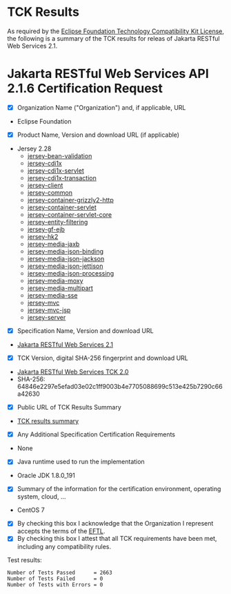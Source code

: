 TCK Results
===========

 As required by the
[Eclipse Foundation Technology Compatibility Kit License](https://www.eclipse.org/legal/tck.php),
the following is a summary of the TCK results for releas of Jakarta RESTful Web Services 2.1.

 # Jakarta RESTful Web Services API 2.1.6 Certification Request

 - [x] Organization Name ("Organization") and, if applicable, URL
 * Eclipse Foundation
- [x] Product Name, Version and download URL (if applicable)
 * Jersey 2.28
   * [jersey-bean-validation](https://oss.sonatype.org/content/groups/public/org/glassfish/jersey/ext/jersey-bean-validation/2.28/jersey-bean-validation-2.28.jar)
   * [jersey-cdi1x](https://oss.sonatype.org/content/groups/public/org/glassfish/jersey/ext/cdi/jersey-cdi1x/2.28/jersey-cdi1x-2.28.jar)
   * [jersey-cdi1x-servlet](https://oss.sonatype.org/content/groups/public/org/glassfish/jersey/ext/cdi/jersey-cdi1x-servlet/2.28/jersey-cdi1x-servlet-2.28.jar)
   * [jersey-cdi1x-transaction](https://oss.sonatype.org/content/groups/public/org/glassfish/jersey/ext/cdi/jersey-cdi1x-transaction/2.28/jersey-cdi1x-transaction-2.28.jar)
   * [jersey-client](https://oss.sonatype.org/content/groups/public/org/glassfish/jersey/core/jersey-client/2.28/jersey-client-2.28.jar)
   * [jersey-common](https://oss.sonatype.org/content/groups/public/org/glassfish/jersey/core/jersey-common/2.28/jersey-common-2.28.jar)
   * [jersey-container-grizzly2-http](https://oss.sonatype.org/content/groups/public/org/glassfish/jersey/containers/jersey-container-grizzly2-http/2.28/jersey-container-grizzly2-http-2.28.jar)
   * [jersey-container-servlet](https://oss.sonatype.org/content/groups/public/org/glassfish/jersey/containers/jersey-container-servlet/2.28/jersey-container-servlet-2.28.jar)
   * [jersey-container-servlet-core](https://oss.sonatype.org/content/groups/public/org/glassfish/jersey/containers/jersey-container-servlet-core/2.28/jersey-container-servlet-core-2.28.jar)
   * [jersey-entity-filtering](https://oss.sonatype.org/content/groups/public/org/glassfish/jersey/ext/jersey-entity-filtering/2.28/jersey-entity-filtering-2.28.jar)
   * [jersey-gf-ejb](https://oss.sonatype.org/content/groups/public/org/glassfish/jersey/containers/glassfish/jersey-gf-ejb/2.28/jersey-gf-ejb-2.28.jar)
   * [jersey-hk2](https://oss.sonatype.org/content/groups/public/org/glassfish/jersey/inject/jersey-hk2/2.28/jersey-hk2-2.28.jar)
   * [jersey-media-jaxb](https://oss.sonatype.org/content/groups/public/org/glassfish/jersey/media/jersey-media-jaxb/2.28/jersey-media-jaxb-2.28.jar)
   * [jersey-media-json-binding](https://oss.sonatype.org/content/groups/public/org/glassfish/jersey/media/jersey-media-json-binding/2.28/jersey-media-json-binding-2.28.jar)
   * [jersey-media-json-jackson](https://oss.sonatype.org/content/groups/public/org/glassfish/jersey/media/jersey-media-json-jackson/2.28/jersey-media-json-jackson-2.28.jar)
   * [jersey-media-json-jettison](https://oss.sonatype.org/content/groups/public/org/glassfish/jersey/media/jersey-media-json-jettison/2.28/jersey-media-json-jettison-2.28.jar)
   * [jersey-media-json-processing](https://oss.sonatype.org/content/groups/public/org/glassfish/jersey/media/jersey-media-json-processing/2.28/jersey-media-json-processing-2.28.jar)
   * [jersey-media-moxy](https://oss.sonatype.org/content/groups/public/org/glassfish/jersey/media/jersey-media-moxy/2.28/jersey-media-moxy-2.28.jar)
   * [jersey-media-multipart](https://oss.sonatype.org/content/groups/public/org/glassfish/jersey/media/jersey-media-multipart/2.28/jersey-media-multipart-2.28.jar)
   * [jersey-media-sse](https://oss.sonatype.org/content/groups/public/org/glassfish/jersey/media/jersey-media-sse/2.28/jersey-media-sse-2.28.jar)
   * [jersey-mvc](https://oss.sonatype.org/content/groups/public/org/glassfish/jersey/ext/jersey-mvc/2.28/jersey-mvc-2.28.jar)
   * [jersey-mvc-jsp](https://oss.sonatype.org/content/groups/public/org/glassfish/jersey/ext/jersey-mvc-jsp/2.28/jersey-mvc-jsp-2.28.jar)
   * [jersey-server](https://oss.sonatype.org/content/groups/public/org/glassfish/jersey/core/jersey-server/2.28/jersey-server-2.28.jar)
- [x] Specification Name, Version and download URL
 * [Jakarta RESTful Web Services 2.1](https://oss.sonatype.org/content/groups/public/jakarta/ws/rs/jakarta.ws.rs-api/2.1.6/jakarta.ws.rs-api-2.1.6.jar)
- [x] TCK Version, digital SHA-256 fingerprint and download URL
 * [Jakarta RESTful Web Services TCK 2.0](http://download.eclipse.org/ee4j/jakartaee-tck/jakartaee8-eftl/promoted/eclipse-restful-ws-tck-2.1.0.zip) 
 * SHA-256: 64846e2297e5efad03e02c1ff9003b4e7705088699c513e425b7290c66a42630
- [x] Public URL of TCK Results Summary
 * [TCK results summary](jakarta-restful-web-services-2.1-summary.md)
- [x] Any Additional Specification Certification Requirements
 * None
- [x] Java runtime used to run the implementation
 * Oracle JDK 1.8.0_191
- [x] Summary of the information for the certification environment, operating system, cloud, ...
 * CentOS 7
- [x] By checking this box I acknowledge that the Organization I represent accepts the terms of the [EFTL](https://www.eclipse.org/legal/tck.php).
- [x] By checking this box I attest that all TCK requirements have been met, including any compatibility rules.

 Test results:

 ```
Number of Tests Passed      = 2663
Number of Tests Failed      = 0   
Number of Tests with Errors = 0   
```
